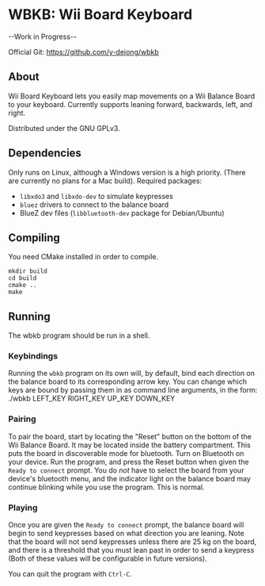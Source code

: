 # WBKB: Wii Board Keyboard

--Work in Progress--

Official Git: https://github.com/y-dejong/wbkb

## About

Wii Board Keyboard lets you easily map movements on a Wii Balance Board to your keyboard. Currently supports leaning forward, backwards, left, and right.

Distributed under the GNU GPLv3.

## Dependencies

Only runs on Linux, although a Windows version is a high priority. (There are currently no plans for a Mac build).
Required packages:
* `libxdo3` and `libxdo-dev` to simulate keypresses
* `bluez` drivers to connect to the balance board
* BlueZ dev files (`libbluetooth-dev` package for Debian/Ubuntu)

## Compiling

You need CMake installed in order to compile.

	mkdir build
	cd build
	cmake ..
	make

## Running

The wbkb program should be run in a shell.

### Keybindings

Running the `wbkb` program on its own will, by default, bind each direction on the balance board to its corresponding arrow key. You can change which keys are bound by passing them in as command line arguments, in the form:
	./wbkb LEFT_KEY RIGHT_KEY UP_KEY DOWN_KEY

### Pairing

To pair the board, start by locating the "Reset" button on the bottom of the Wii Balance Board. It may be located inside the battery compartment. This puts the board in discoverable mode for bluetooth. Turn on Bluetooth on your device. Run the program, and press the Reset button when given the `Ready to connect` prompt. You do *not* have to select the board from your device's bluetooth menu, and the indicator light on the balance board may continue blinking while you use the program. This is normal.

### Playing

Once you are given the `Ready to connect` prompt, the balance board will begin to send keypresses based on what direction you are leaning. Note that the board will not send keypresses unless there are 25 kg on the board, and there is a threshold that you must lean past in order to send a keypress (Both of these values will be configurable in future versions).

You can quit the program with `Ctrl-C`.